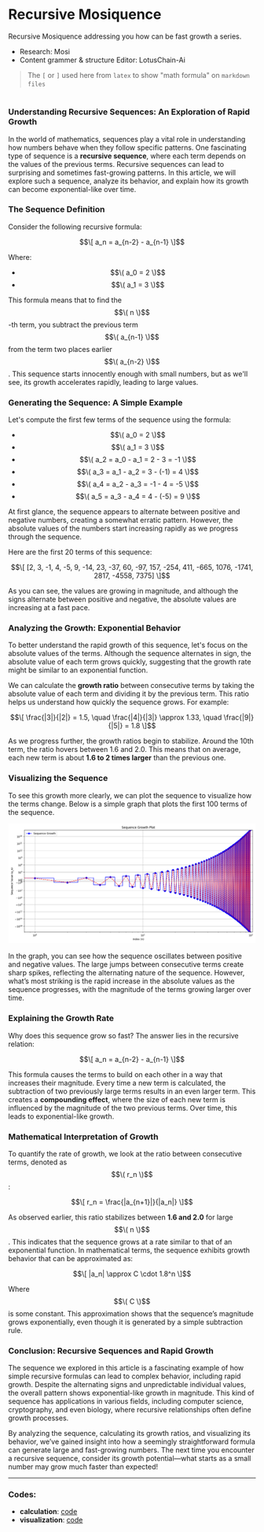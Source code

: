 # Recursive Mosiquence
Recursive Mosiquence addressing you how can be fast growth a series.
- Research: Mosi
- Content grammer & structure Editor: LotusChain-Ai

> The `[` or `]` used here from `latex` to show "math formula" on `markdown files`

#

### **Understanding Recursive Sequences: An Exploration of Rapid Growth**

In the world of mathematics, sequences play a vital role in understanding how numbers behave when they follow specific patterns. One fascinating type of sequence is a **recursive sequence**, where each term depends on the values of the previous terms. Recursive sequences can lead to surprising and sometimes fast-growing patterns. In this article, we will explore such a sequence, analyze its behavior, and explain how its growth can become exponential-like over time.

### **The Sequence Definition**

Consider the following recursive formula:

$$\[
a_n = a_{n-2} - a_{n-1}
\]$$

Where:
- $$\( a_0 = 2 \)$$
- $$\( a_1 = 3 \)$$

This formula means that to find the $$\( n \)$$-th term, you subtract the previous term $$\( a_{n-1} \)$$ from the term two places earlier $$\( a_{n-2} \)$$. This sequence starts innocently enough with small numbers, but as we'll see, its growth accelerates rapidly, leading to large values.

### **Generating the Sequence: A Simple Example**

Let's compute the first few terms of the sequence using the formula:

- $$\( a_0 = 2 \)$$
- $$\( a_1 = 3 \)$$
- $$\( a_2 = a_0 - a_1 = 2 - 3 = -1 \)$$
- $$\( a_3 = a_1 - a_2 = 3 - (-1) = 4 \)$$
- $$\( a_4 = a_2 - a_3 = -1 - 4 = -5 \)$$
- $$\( a_5 = a_3 - a_4 = 4 - (-5) = 9 \)$$

At first glance, the sequence appears to alternate between positive and negative numbers, creating a somewhat erratic pattern. However, the absolute values of the numbers start increasing rapidly as we progress through the sequence.

Here are the first 20 terms of this sequence:

$$\[
[2, 3, -1, 4, -5, 9, -14, 23, -37, 60, -97, 157, -254, 411, -665, 1076, -1741, 2817, -4558, 7375]
\]$$

As you can see, the values are growing in magnitude, and although the signs alternate between positive and negative, the absolute values are increasing at a fast pace.

### **Analyzing the Growth: Exponential Behavior**

To better understand the rapid growth of this sequence, let's focus on the absolute values of the terms. Although the sequence alternates in sign, the absolute value of each term grows quickly, suggesting that the growth rate might be similar to an exponential function.

We can calculate the **growth ratio** between consecutive terms by taking the absolute value of each term and dividing it by the previous term. This ratio helps us understand how quickly the sequence grows. For example:

$$\[
\frac{|3|}{|2|} = 1.5, \quad \frac{|4|}{|3|} \approx 1.33, \quad \frac{|9|}{|5|} = 1.8
\]$$

As we progress further, the growth ratios begin to stabilize. Around the 10th term, the ratio hovers between 1.6 and 2.0. This means that on average, each new term is about **1.6 to 2 times larger** than the previous one.

### **Visualizing the Sequence**

To see this growth more clearly, we can plot the sequence to visualize how the terms change. Below is a simple graph that plots the first 100 terms of the sequence.

![Sequence Growth](Figure_1.png)

In the graph, you can see how the sequence oscillates between positive and negative values. The large jumps between consecutive terms create sharp spikes, reflecting the alternating nature of the sequence. However, what’s most striking is the rapid increase in the absolute values as the sequence progresses, with the magnitude of the terms growing larger over time.

### **Explaining the Growth Rate**

Why does this sequence grow so fast? The answer lies in the recursive relation:

$$\[
a_n = a_{n-2} - a_{n-1}
\]$$

This formula causes the terms to build on each other in a way that increases their magnitude. Every time a new term is calculated, the subtraction of two previously large terms results in an even larger term. This creates a **compounding effect**, where the size of each new term is influenced by the magnitude of the two previous terms. Over time, this leads to exponential-like growth.

### **Mathematical Interpretation of Growth**

To quantify the rate of growth, we look at the ratio between consecutive terms, denoted as $$\( r_n \)$$:

$$\[
r_n = \frac{|a_{n+1}|}{|a_n|}
\]$$

As observed earlier, this ratio stabilizes between **1.6 and 2.0** for large $$\( n \)$$. This indicates that the sequence grows at a rate similar to that of an exponential function. In mathematical terms, the sequence exhibits growth behavior that can be approximated as:

$$\[
|a_n| \approx C \cdot 1.8^n
\]$$

Where $$\( C \)$$ is some constant. This approximation shows that the sequence’s magnitude grows exponentially, even though it is generated by a simple subtraction rule.

### **Conclusion: Recursive Sequences and Rapid Growth**

The sequence we explored in this article is a fascinating example of how simple recursive formulas can lead to complex behavior, including rapid growth. Despite the alternating signs and unpredictable individual values, the overall pattern shows exponential-like growth in magnitude. This kind of sequence has applications in various fields, including computer science, cryptography, and even biology, where recursive relationships often define growth processes.

By analyzing the sequence, calculating its growth ratios, and visualizing its behavior, we’ve gained insight into how a seemingly straightforward formula can generate large and fast-growing numbers. The next time you encounter a recursive sequence, consider its growth potential—what starts as a small number may grow much faster than expected!

---

### Codes:
- **calculation**: [code](https://github.com/mosi-sol/Mosi-Math/blob/main/Recursive-Mosiquence/app.py)
- **visualization**: [code](https://github.com/mosi-sol/Mosi-Math/blob/main/Recursive-Mosiquence/product.py)
